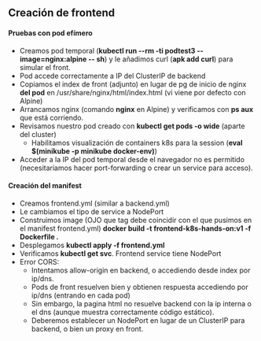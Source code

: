 ## Creación de frontend

#### Pruebas con pod efímero

* Creamos pod temporal (**kubectl run --rm -ti  podtest3 --image=nginx:alpine -- sh**) y le añadimos curl (**apk add curl**) para simular el front.
* Pod accede correctamente a IP del ClusterIP de backend
* Copiamos el index de front (adjunto) en lugar de pg de inicio de nginx **del pod** en /usr/share/nginx/html/index.html (vi viene por defecto con Alpine)
* Arrancamos nginx (comando **nginx** en Alpine) y verificamos con **ps aux** que está corriendo.
* Revisamos nuestro pod creado con **kubectl get pods -o wide** (aparte del cluster)
    - Habilitamos visualización de containers k8s para la session (**eval $(minikube -p minikube docker-env)**)
* Acceder a la IP del pod temporal desde el navegador no es permitido (necesitaríamos hacer port-forwarding o crear un service para acceso).

#### Creación del manifest

* Creamos frontend.yml (similar a backend.yml)
* Le cambiamos el tipo de service a NodePort
* Construimos image (OJO que tag debe coincidir con el que pusimos en el manifest frontend.yml) **docker build -t frontend-k8s-hands-on:v1 -f Dockerfile .**
* Desplegamos **kubectl apply -f frontend.yml**
* Verificamos **kubectl get svc**. Frontend service tiene NodePort
* Error CORS:
    - Intentamos allow-origin en backend, o accediendo desde index por ip/dns.
    - Pods de front resuelven bien y obtienen respuesta accediendo por ip/dns (entrando en cada pod)
    - Sin embargo, la pagina html no resuelve backend con la ip interna o el dns (aunque muestra correctamente código estático).
    - Deberemos establecer un NodePort en lugar de un ClusterIP para backend, o bien un proxy en front.
